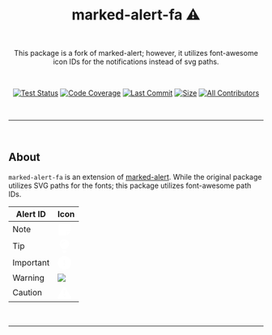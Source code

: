 <div align="center">
<h1>marked-alert-fa ⚠️</h1>
<br />
<p>This package is a fork of marked-alert; however, it utilizes font-awesome icon IDs for the notifications instead of svg paths.</p>

<br />

<!-- prettier-ignore-start -->
[![Test Status][badge-tests]][link-tests]
[![Code Coverage][badge-coverage]][link-coverage]
[![Last Commit][badge-commit]][badge-commit]
[![Size][badge-size]][badge-size]
[![All Contributors][all-contributors-badge]](#contributors-)
<!-- prettier-ignore-end -->

</div>

<br />

---

<br />

## About
`marked-alert-fa` is an extension of [marked-alert](https://www.npmjs.com/package/marked-alert). While the original package utilizes SVG paths for the fonts; this package utilizes font-awesome path IDs.


| Alert ID | Icon |
| --- | --- |
| Note | <svg g width="27" height="27" fill="white" xmlns="http://www.w3.org/2000/svg" viewBox="0 0 448 512"><path d="M64 32C28.7 32 0 60.7 0 96V416c0 35.3 28.7 64 64 64H288V368c0-26.5 21.5-48 48-48H448V96c0-35.3-28.7-64-64-64H64zM448 352H402.7 336c-8.8 0-16 7.2-16 16v66.7V480l32-32 64-64 32-32z"/></svg> |
| Tip | <svg g width="27" height="27" fill="white" xmlns="http://www.w3.org/2000/svg" viewBox="0 0 384 512"><path d="M272 384c9.6-31.9 29.5-59.1 49.2-86.2l0 0c5.2-7.1 10.4-14.2 15.4-21.4c19.8-28.5 31.4-63 31.4-100.3C368 78.8 289.2 0 192 0S16 78.8 16 176c0 37.3 11.6 71.9 31.4 100.3c5 7.2 10.2 14.3 15.4 21.4l0 0c19.8 27.1 39.7 54.4 49.2 86.2H272zM192 512c44.2 0 80-35.8 80-80V416H112v16c0 44.2 35.8 80 80 80zM112 176c0 8.8-7.2 16-16 16s-16-7.2-16-16c0-61.9 50.1-112 112-112c8.8 0 16 7.2 16 16s-7.2 16-16 16c-44.2 0-80 35.8-80 80z"/></svg> |
| Important | <svg g width="27" height="27" fill="white" xmlns="http://www.w3.org/2000/svg" viewBox="0 0 512 512"><path d="M256 512A256 256 0 1 0 256 0a256 256 0 1 0 0 512zm0-384c13.3 0 24 10.7 24 24V264c0 13.3-10.7 24-24 24s-24-10.7-24-24V152c0-13.3 10.7-24 24-24zM224 352a32 32 0 1 1 64 0 32 32 0 1 1 -64 0z"/></svg> |
| Warning | <img src="https://github.com/Aetherinox/marked-alert-fa/assets/118329232/5cef5803-66a5-4c50-aa93-700fb606454e"> |
| Caution | <svg g width="27" height="27" fill="white" xmlns="http://www.w3.org/2000/svg" viewBox="0 0 512 512"><path d="M256 32c14.2 0 27.3 7.5 34.5 19.8l216 368c7.3 12.4 7.3 27.7 .2 40.1S486.3 480 472 480H40c-14.3 0-27.6-7.7-34.7-20.1s-7-27.8 .2-40.1l216-368C228.7 39.5 241.8 32 256 32zm0 128c-13.3 0-24 10.7-24 24V296c0 13.3 10.7 24 24 24s24-10.7 24-24V184c0-13.3-10.7-24-24-24zm32 224a32 32 0 1 0 -64 0 32 32 0 1 0 64 0z"/></svg> |

<br />

---

<br />

<!-- prettier-ignore-start -->
[link-npm]: https://npmjs.com
[link-node]: https://nodejs.org
[link-npmtrends]: http://npmtrends.com/keeweb
[link-license]: https://github.com/Aetherinox/keeweb/blob/master/LICENSE
[link-package]: https://npmjs.com/package/Aetherinox/keeweb
[link-coverage]: https://codecov.io/github/Aetherinox/keeweb
[link-build]: https://github.com/Aetherinox/keeweb/actions/workflows/build.yaml?query=workflow%3Abuild.yml
[link-tests]: https://github.com/Aetherinox/keeweb/actions/workflows/tests.yaml?query=workflow%3Atests.yml

[badge-commit]: https://img.shields.io/github/last-commit/Aetherinox/keeweb?color=b43bcc
[badge-size]: https://img.shields.io/github/repo-size/Aetherinox/keeweb?label=size&color=59702a
[badge-build]: https://img.shields.io/github/actions/workflow/status/Aetherinox/keeweb/build.yml?logo=github&label=Build&color=%23278b30
[badge-tests]: https://img.shields.io/github/actions/workflow/status/Aetherinox/keeweb/tests.yml?logo=github&label=Tests&color=%23278b30
[badge-coverage]: https://img.shields.io/codecov/c/github/Aetherinox/keeweb?token=MPAVASGIOG&logo=codecov&logoColor=FFFFFF&label=Coverage&color=354b9e
[badge-version]: https://img.shields.io/npm/v/keeweb/keeweb
[badge-downloads]: https://img.shields.io/npm/dm/keeweb.svg
[badge-license]: https://img.shields.io/npm/l/keeweb.svg
[all-contributors]: https://github.com/all-contributors/all-contributors
[all-contributors-badge]: https://img.shields.io/github/all-contributors/Aetherinox/keeweb?color=de1f6f&label=contributors
<!-- prettier-ignore-end -->
